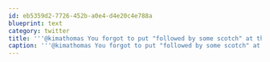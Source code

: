 ```yaml
---
id: eb5359d2-7726-452b-a0e4-d4e20c4e788a
blueprint: text
category: twitter
title: '''@kimathomas You forgot to put "followed by some scotch" at the end of that tweet. +@dustin'
caption: '''@kimathomas You forgot to put "followed by some scotch" at the end of that tweet. +<span class="username username_linked">@<a href="https://twitter.com/dustin" title="dustin senos">dustin</a></span>'
---
```

